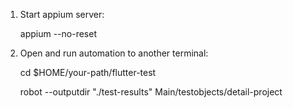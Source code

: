 1. Start appium server: 

    appium --no-reset
    
2. Open and run automation to another terminal: 

    cd $HOME/your-path/flutter-test
    
    robot --outputdir "./test-results" Main/testobjects/detail-project